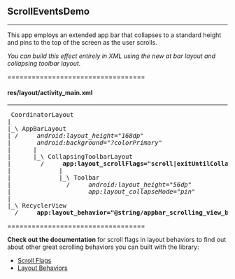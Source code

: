 ## ScrollEventsDemo
----------------------------------
This app employs an extended app bar that collapses to a standard height and pins to the top
of the screen as the user scrolls.

_You can build this effect entirely in XML using the new at bar layout and collapsing toolbar layout._

==================================

#### res/layout/activity_main.xml
----------------------------------
<pre>
 CoordinatorLayout
|
|_\ AppBarLayout
| /     <i>android:layout_height="168dp"
|       android:background="?colorPrimary"</i>
|      |
|      |_\ CollapsingToolbarLayout
|        /     <b>app:layout_scrollFlags="scroll|exitUntilCollapsed"</b>
|             |
|             |_\ Toolbar
|               /     <i>android:layout_height="56dp"
|                     app:layout_collapseMode="pin"</i>
|
|_\ RecyclerView
  /     <b>app:layout_behavior="@string/appbar_scrolling_view_behavior"</b>
</pre>

==================================

**Check out the documentation** for scroll flags in layout behaviors to find out about other great scrolling behaviors you can built with the library:
- [Scroll Flags](https://developer.android.com/reference/android/support/design/widget/AppBarLayout.LayoutParams.html#setScrollFlags(int))
- [Layout Behaviors](https://developer.android.com/reference/android/support/design/widget/CoordinatorLayout.LayoutParams.html#setBehavior(android.support.design.widget.CoordinatorLayout.Behavior))
